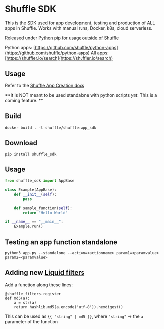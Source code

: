 # Shuffle SDK
This is the SDK used for app development, testing and production of ALL apps in Shuffle. Works with manual runs, Docker, k8s, cloud serverless. 

Released under [Python pip for usage outside of Shuffle](https://pypi.org/project/shuffle-sdk/) 

Python apps: [https://github.com/shuffle/python-apps](https://github.com/shuffle/python-apps)
All apps: [https://shuffler.io/search](https://shuffler.io/search)

## Usage
Refer to the [Shuffle App Creation docs](https://shuffler.io/docs/app_creation)

**It is NOT meant to be used standalone with python scripts _yet_. This is a coming feature. **

## Build
`docker build . -t shuffle/shuffle:app_sdk`

## Download
```
pip install shuffle_sdk
```

## Usage
```python
from shuffle_sdk import AppBase

class Example(AppBase):
    def __init__(self):
        pass

    def sample_function(self):
        return "Hello World"

if __name__ == "__main__":
    Example.run()
```

## Testing an app function standalone
```
python3 app.py --standalone --action=<actionname> param1=<paramvalue> param2=<paramvalue>
```

## Adding new [Liquid filters](https://shuffler.io/docs/liquid)
Add a function along these lines:
```
@shuffle_filters.register
def md5(a):
    a = str(a)
    return hashlib.md5(a.encode('utf-8')).hexdigest()
```

This can be used as `{{ "string" | md5 }}`, where `"string"` -> the `a` parameter of the function
